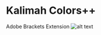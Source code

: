 # Kalimah Colors++
Adobe Brackets Extension
![alt text](https://raw.githubusercontent.com/kalimah-apps/colors-plus-plus/master/screenshots/function-variants.png)
